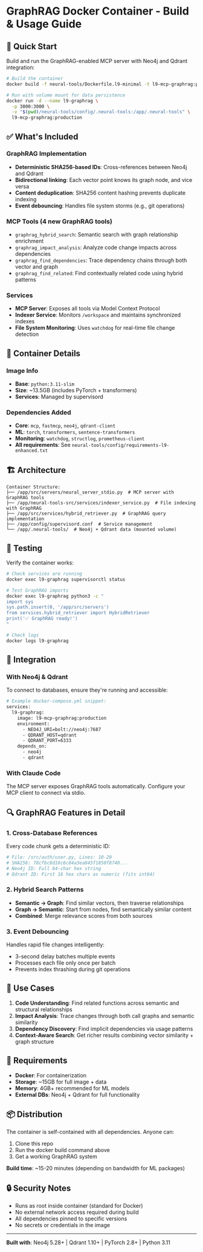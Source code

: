 # GraphRAG Docker Container - Build & Usage Guide

## 🚀 Quick Start

Build and run the GraphRAG-enabled MCP server with Neo4j and Qdrant integration:

```bash
# Build the container
docker build -f neural-tools/Dockerfile.l9-minimal -t l9-mcp-graphrag:production neural-tools/

# Run with volume mount for data persistence
docker run -d --name l9-graphrag \
  -p 3000:3000 \
  -v "$(pwd)/neural-tools/config/.neural-tools:/app/.neural-tools" \
  l9-mcp-graphrag:production
```

## ✅ What's Included

### GraphRAG Implementation
- **Deterministic SHA256-based IDs**: Cross-references between Neo4j and Qdrant
- **Bidirectional linking**: Each vector point knows its graph node, and vice versa
- **Content deduplication**: SHA256 content hashing prevents duplicate indexing
- **Event debouncing**: Handles file system storms (e.g., git operations)

### MCP Tools (4 new GraphRAG tools)
- `graphrag_hybrid_search`: Semantic search with graph relationship enrichment
- `graphrag_impact_analysis`: Analyze code change impacts across dependencies
- `graphrag_find_dependencies`: Trace dependency chains through both vector and graph
- `graphrag_find_related`: Find contextually related code using hybrid patterns

### Services
- **MCP Server**: Exposes all tools via Model Context Protocol
- **Indexer Service**: Monitors `/workspace` and maintains synchronized indexes
- **File System Monitoring**: Uses `watchdog` for real-time file change detection

## 🔧 Container Details

### Image Info
- **Base**: `python:3.11-slim`
- **Size**: ~13.5GB (includes PyTorch + transformers)
- **Services**: Managed by supervisord

### Dependencies Added
- **Core**: `mcp`, `fastmcp`, `neo4j`, `qdrant-client`
- **ML**: `torch`, `transformers`, `sentence-transformers`
- **Monitoring**: `watchdog`, `structlog`, `prometheus-client`
- **All requirements**: See `neural-tools/config/requirements-l9-enhanced.txt`

## 🏗 Architecture

```
Container Structure:
├── /app/src/servers/neural_server_stdio.py  # MCP server with GraphRAG tools
├── /app/neural-tools-src/services/indexer_service.py  # File indexing with GraphRAG
├── /app/src/services/hybrid_retriever.py  # GraphRAG query implementation
├── /app/config/supervisord.conf  # Service management
└── /app/.neural-tools/  # Neo4j + Qdrant data (mounted volume)
```

## 🧪 Testing

Verify the container works:

```bash
# Check services are running
docker exec l9-graphrag supervisorctl status

# Test GraphRAG imports
docker exec l9-graphrag python3 -c "
import sys
sys.path.insert(0, '/app/src/servers')
from services.hybrid_retriever import HybridRetriever
print('✅ GraphRAG ready!')
"

# Check logs
docker logs l9-graphrag
```

## 🔗 Integration

### With Neo4j & Qdrant
To connect to databases, ensure they're running and accessible:

```bash
# Example docker-compose.yml snippet:
services:
  l9-graphrag:
    image: l9-mcp-graphrag:production
    environment:
      - NEO4J_URI=bolt://neo4j:7687
      - QDRANT_HOST=qdrant
      - QDRANT_PORT=6333
    depends_on:
      - neo4j
      - qdrant
```

### With Claude Code
The MCP server exposes GraphRAG tools automatically. Configure your MCP client to connect via stdio.

## 🔍 GraphRAG Features in Detail

### 1. Cross-Database References
Every code chunk gets a deterministic ID:
```python
# File: /src/auth/user.py, Lines: 10-20
# SHA256: 78cfbc8d16c6c84a3ea845f1850f8740...
# Neo4j ID: Full 64-char hex string
# Qdrant ID: First 16 hex chars as numeric (fits int64)
```

### 2. Hybrid Search Patterns
- **Semantic → Graph**: Find similar vectors, then traverse relationships
- **Graph → Semantic**: Start from nodes, find semantically similar content  
- **Combined**: Merge relevance scores from both sources

### 3. Event Debouncing
Handles rapid file changes intelligently:
- 3-second delay batches multiple events
- Processes each file only once per batch
- Prevents index thrashing during git operations

## 🎯 Use Cases

1. **Code Understanding**: Find related functions across semantic and structural relationships
2. **Impact Analysis**: Trace changes through both call graphs and semantic similarity
3. **Dependency Discovery**: Find implicit dependencies via usage patterns
4. **Context-Aware Search**: Get richer results combining vector similarity + graph structure

## 🚧 Requirements

- **Docker**: For containerization
- **Storage**: ~15GB for full image + data
- **Memory**: 4GB+ recommended for ML models
- **External DBs**: Neo4j + Qdrant for full functionality

## 📦 Distribution

The container is self-contained with all dependencies. Anyone can:

1. Clone this repo
2. Run the docker build command above  
3. Get a working GraphRAG system

**Build time**: ~15-20 minutes (depending on bandwidth for ML packages)

## 🔒 Security Notes

- Runs as root inside container (standard for Docker)
- No external network access required during build
- All dependencies pinned to specific versions
- No secrets or credentials in the image

---

**Built with**: Neo4j 5.28+ | Qdrant 1.10+ | PyTorch 2.8+ | Python 3.11